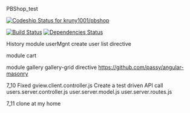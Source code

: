 PBShop_test

[ ![Codeship Status for kruny1001/pbshop](https://www.codeship.io/projects/f178be40-e8db-0131-6f99-0e1215f8c699/status)](https://www.codeship.io/projects/26110)

[![Build Status](https://travis-ci.org/meanjs/mean.svg?branch=master)](https://travis-ci.org/meanjs/mean)
[![Dependencies Status](https://david-dm.org/meanjs/mean.svg)](https://david-dm.org/meanjs/mean)

History
module userMgnt
create user list directive

module cart

module gallery
    gallery-grid directive
        https://github.com/passy/angular-masonry

7_10
Fixed gview.client.controller.js 
    Create a test driven API call
        users.server.controller.js
        user.server.model.js
        user.server.routes.js
        
        
7_11 
clone at my home
